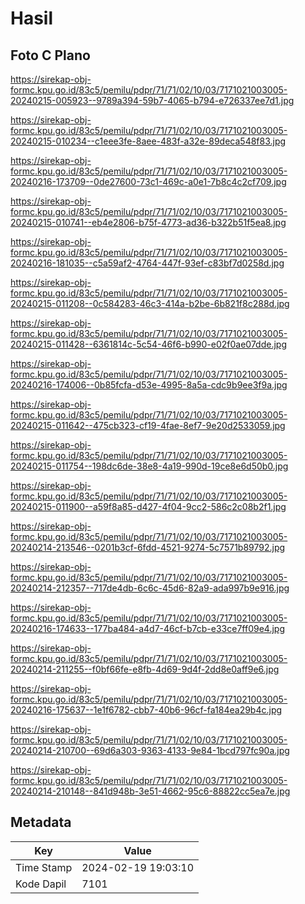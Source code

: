 # Hasil

## Foto C Plano

https://sirekap-obj-formc.kpu.go.id/83c5/pemilu/pdpr/71/71/02/10/03/7171021003005-20240215-005923--9789a394-59b7-4065-b794-e726337ee7d1.jpg

https://sirekap-obj-formc.kpu.go.id/83c5/pemilu/pdpr/71/71/02/10/03/7171021003005-20240215-010234--c1eee3fe-8aee-483f-a32e-89deca548f83.jpg

https://sirekap-obj-formc.kpu.go.id/83c5/pemilu/pdpr/71/71/02/10/03/7171021003005-20240216-173709--0de27600-73c1-469c-a0e1-7b8c4c2cf709.jpg

https://sirekap-obj-formc.kpu.go.id/83c5/pemilu/pdpr/71/71/02/10/03/7171021003005-20240215-010741--eb4e2806-b75f-4773-ad36-b322b51f5ea8.jpg

https://sirekap-obj-formc.kpu.go.id/83c5/pemilu/pdpr/71/71/02/10/03/7171021003005-20240216-181035--c5a59af2-4764-447f-93ef-c83bf7d0258d.jpg

https://sirekap-obj-formc.kpu.go.id/83c5/pemilu/pdpr/71/71/02/10/03/7171021003005-20240215-011208--0c584283-46c3-414a-b2be-6b821f8c288d.jpg

https://sirekap-obj-formc.kpu.go.id/83c5/pemilu/pdpr/71/71/02/10/03/7171021003005-20240215-011428--6361814c-5c54-46f6-b990-e02f0ae07dde.jpg

https://sirekap-obj-formc.kpu.go.id/83c5/pemilu/pdpr/71/71/02/10/03/7171021003005-20240216-174006--0b85fcfa-d53e-4995-8a5a-cdc9b9ee3f9a.jpg

https://sirekap-obj-formc.kpu.go.id/83c5/pemilu/pdpr/71/71/02/10/03/7171021003005-20240215-011642--475cb323-cf19-4fae-8ef7-9e20d2533059.jpg

https://sirekap-obj-formc.kpu.go.id/83c5/pemilu/pdpr/71/71/02/10/03/7171021003005-20240215-011754--198dc6de-38e8-4a19-990d-19ce8e6d50b0.jpg

https://sirekap-obj-formc.kpu.go.id/83c5/pemilu/pdpr/71/71/02/10/03/7171021003005-20240215-011900--a59f8a85-d427-4f04-9cc2-586c2c08b2f1.jpg

https://sirekap-obj-formc.kpu.go.id/83c5/pemilu/pdpr/71/71/02/10/03/7171021003005-20240214-213546--0201b3cf-6fdd-4521-9274-5c7571b89792.jpg

https://sirekap-obj-formc.kpu.go.id/83c5/pemilu/pdpr/71/71/02/10/03/7171021003005-20240214-212357--717de4db-6c6c-45d6-82a9-ada997b9e916.jpg

https://sirekap-obj-formc.kpu.go.id/83c5/pemilu/pdpr/71/71/02/10/03/7171021003005-20240216-174633--177ba484-a4d7-46cf-b7cb-e33ce7ff09e4.jpg

https://sirekap-obj-formc.kpu.go.id/83c5/pemilu/pdpr/71/71/02/10/03/7171021003005-20240214-211255--f0bf66fe-e8fb-4d69-9d4f-2dd8e0aff9e6.jpg

https://sirekap-obj-formc.kpu.go.id/83c5/pemilu/pdpr/71/71/02/10/03/7171021003005-20240216-175637--1e1f6782-cbb7-40b6-96cf-fa184ea29b4c.jpg

https://sirekap-obj-formc.kpu.go.id/83c5/pemilu/pdpr/71/71/02/10/03/7171021003005-20240214-210700--69d6a303-9363-4133-9e84-1bcd797fc90a.jpg

https://sirekap-obj-formc.kpu.go.id/83c5/pemilu/pdpr/71/71/02/10/03/7171021003005-20240214-210148--841d948b-3e51-4662-95c6-88822cc5ea7e.jpg


## Metadata

| Key        | Value               |
| ---------- | ------------------- |
| Time Stamp | 2024-02-19 19:03:10 |
| Kode Dapil | 7101                |



